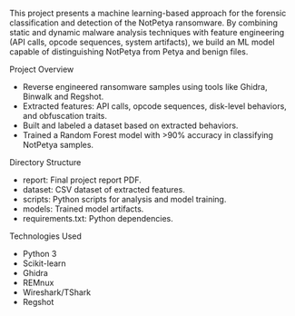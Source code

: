 This project presents a machine learning-based approach for the forensic classification and detection of the NotPetya ransomware. By combining static and dynamic malware analysis techniques with feature engineering (API calls, opcode sequences, system artifacts), we build an ML model capable of distinguishing NotPetya from Petya and benign files.

Project Overview
- Reverse engineered ransomware samples using tools like Ghidra, Binwalk and Regshot.
- Extracted features: API calls, opcode sequences, disk-level behaviors, and obfuscation traits.
- Built and labeled a dataset based on extracted behaviors.
- Trained a Random Forest model with >90% accuracy in classifying NotPetya samples.

Directory Structure
- report: Final project report PDF.
- dataset: CSV dataset of extracted features.
- scripts: Python scripts for analysis and model training.
- models: Trained model artifacts.
- requirements.txt: Python dependencies.

Technologies Used
- Python 3
- Scikit-learn
- Ghidra
- REMnux
- Wireshark/TShark
- Regshot




